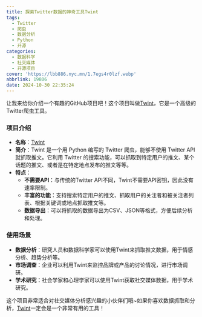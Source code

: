 ```yaml
---
title: 探索Twitter数据的神奇工具Twint
tags:
  - Twitter
  - 爬虫
  - 数据分析
  - Python
  - 开源
categories:
  - 数据科学
  - 社交媒体
  - 开源项目
cover: 'https://lbb886.nyc.mn/1.7egs4r0lzf.webp'
abbrlink: 19806
date: 2024-10-30 22:35:24
---
```


让我来给你介绍一个有趣的GitHub项目吧！这个项目叫做[Twint](https://github.com/twintproject/twint)，它是一个高级的Twitter爬虫工具。

### 项目介绍
- **名称**：[Twint](https://github.com/twintproject/twint)
- **简介**：Twint 是一个用 Python 编写的 Twitter 爬虫，能够不使用 Twitter API 就抓取推文。它利用 Twitter 的搜索功能，可以抓取到特定用户的推文、某个话题的推文、或者是在特定地点发布的推文等等。
- **特点**：
  - **不需要API**：与传统的Twitter API不同，Twint不需要API密钥，因此没有速率限制。
  - **丰富的功能**：支持搜索特定用户的推文、抓取用户的关注者和被关注者列表、根据关键词或地点抓取推文等。
  - **数据导出**：可以将抓取的数据导出为CSV、JSON等格式，方便后续分析和处理。

### 使用场景
- **数据分析**：研究人员和数据科学家可以使用Twint来抓取推文数据，用于情感分析、趋势分析等。
- **市场调查**：企业可以利用Twint来监控品牌或产品的讨论情况，进行市场调研。
- **学术研究**：社会学家和心理学家可以使用Twint获取社交媒体数据，用于学术研究。

这个项目非常适合对社交媒体分析感兴趣的小伙伴们哦~如果你喜欢数据抓取和分析，[Twint](https://github.com/twintproject/twint)一定会是一个非常有用的工具！